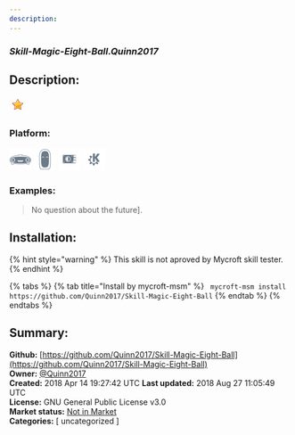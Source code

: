 ```yaml
---
description: 
---
```


### _Skill-Magic-Eight-Ball.Quinn2017_  
## Description:  
  
![](../.gitbook/assets/star.png)  
  
### Platform:  
 ![Mark I](../.gitbook/assets/mark-1-icon.png)  ![Mark II](../.gitbook/assets/mark-2-icon.png)  ![Picroft](../.gitbook/assets/picroft-icon.png)  ![plasmoid](../.gitbook/assets/kde.png)   
### Examples:  
> No question about the future].  
  
## Installation:  
{% hint style="warning" %}
This skill is not aproved by Mycroft skill tester.
{% endhint %}
    
{% tabs %}
{% tab title="Install by mycroft-msm" %}
``` mycroft-msm install https://github.com/Quinn2017/Skill-Magic-Eight-Ball```
{% endtab %}
  {% endtabs %}
    
## Summary:  
**Github:** [https://github.com/Quinn2017/Skill-Magic-Eight-Ball](https://github.com/Quinn2017/Skill-Magic-Eight-Ball)  
**Owner:** [@Quinn2017](https://github.com/Quinn2017)  
**Created:** 2018 Apr 14 19:27:42 UTC  **Last updated:** 2018 Aug 27 11:05:49 UTC  
**License:** GNU General Public License v3.0  
**Market status:** [Not in Market](https://market.mycroft.ai/skill/)  
**Categories:** [ uncategorized ]   
